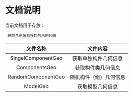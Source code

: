 # 文档说明

当前文档用于存放：

     获取几何信息接口的示例代码



|        文件名称        |    文件内容     |
| :----------------: | :---------: |
| SingelComponentGeo | 获取单独构件几何信息  |
|   ComponentsGeo    |  获取构件类几何信息  |
| RandomComponentGeo | 随机构件（组）几何信息 |
|      ModelGeo      |  获取模型几何信息   |


